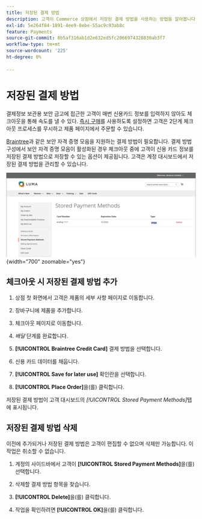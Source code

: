 ```yaml
---
title: 저장된 결제 방법
description: 고객이 Commerce 상점에서 저장된 결제 방법을 사용하는 방법을 알아봅니다.
exl-id: 5e264f84-1891-4ee9-8ebe-55ac9c93ab8c
feature: Payments
source-git-commit: 8b5af316ab1d2e632ed5fc2066974326830ab3f7
workflow-type: tm+mt
source-wordcount: '225'
ht-degree: 0%

---
```


# 저장된 결제 방법

결제정보 보관용 보안 금고에 접근한 고객이 매번 신용카드 정보를 입력하지 않아도 체크아웃을 통해 속도를 낼 수 있다. [즉시 구매](checkout-instant-purchase.md)를 사용하도록 설정하면 고객은 2단계 체크아웃 프로세스를 무시하고 제품 페이지에서 주문할 수 있습니다.

[Braintree](braintree.md)과 같은 보안 자격 증명 모음을 지원하는 결제 방법이 필요합니다. 결제 방법 구성에서 보안 자격 증명 모음이 활성화된 경우 체크아웃 중에 고객이 신용 카드 정보를 저장된 결제 방법으로 저장할 수 있는 옵션이 제공됩니다. 고객은 계정 대시보드에서 저장된 결제 방법을 관리할 수 있습니다.

![저장된 결제 방법](./assets/customer-account-stored-payment-methods.png){width="700" zoomable="yes"}

## 체크아웃 시 저장된 결제 방법 추가

1. 상점 첫 화면에서 고객은 제품의 세부 사항 페이지로 이동합니다.

1. 장바구니에 제품을 추가합니다.

1. 체크아웃 페이지로 이동합니다.

1. _배달_ 단계를 완료합니다.

1. **[!UICONTROL Braintree Credit Card]** 결제 방법을 선택합니다.

1. 신용 카드 데이터를 채웁니다.

1. **[!UICONTROL Save for later use]** 확인란을 선택합니다.

1. **[!UICONTROL Place Order]**&#x200B;을(를) 클릭합니다.

저장된 결제 방법이 고객 대시보드의 _[!UICONTROL Stored Payment Methods]_&#x200B;탭에 표시됩니다.

## 저장된 결제 방법 삭제

이전에 추가되거나 저장된 결제 방법은 고객이 편집할 수 없으며 삭제만 가능합니다. 이 작업은 취소할 수 없습니다.

1. 계정의 사이드바에서 고객이 **[!UICONTROL Stored Payment Methods]**&#x200B;을(를) 선택합니다.

1. 삭제할 결제 방법 항목을 찾습니다.

1. **[!UICONTROL Delete]**&#x200B;을(를) 클릭합니다.

1. 작업을 확인하려면 **[!UICONTROL OK]**&#x200B;을(를) 클릭합니다.
